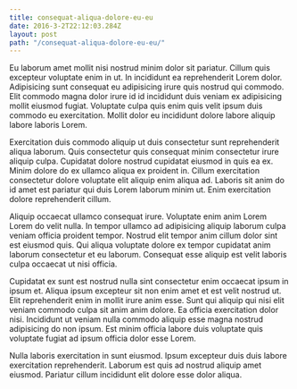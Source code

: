 ```yaml
---
title: consequat-aliqua-dolore-eu-eu
date: 2016-3-2T22:12:03.284Z
layout: post
path: "/consequat-aliqua-dolore-eu-eu/"
---
```


Eu laborum amet mollit nisi nostrud minim dolor sit pariatur. Cillum quis excepteur voluptate enim in ut. In incididunt ea reprehenderit Lorem dolor. Adipisicing sunt consequat eu adipisicing irure quis nostrud qui commodo. Elit commodo magna dolor irure id id incididunt duis veniam ex adipisicing mollit eiusmod fugiat. Voluptate culpa quis enim quis velit ipsum duis commodo eu exercitation. Mollit dolor eu incididunt dolore labore aliquip labore laboris Lorem.

Exercitation duis commodo aliquip ut duis consectetur sunt reprehenderit aliqua laborum. Quis consectetur quis consequat minim consectetur irure aliquip culpa. Cupidatat dolore nostrud cupidatat eiusmod in quis ea ex. Minim dolore do ex ullamco aliqua ex proident in. Cillum exercitation consectetur dolore voluptate elit aliquip enim aliqua ad. Laboris sit anim do id amet est pariatur qui duis Lorem laborum minim ut. Enim exercitation dolore reprehenderit cillum.

Aliquip occaecat ullamco consequat irure. Voluptate enim anim Lorem Lorem do velit nulla. In tempor ullamco ad adipisicing aliquip laborum culpa veniam officia proident tempor. Nostrud elit tempor anim cillum dolor sint est eiusmod quis. Qui aliqua voluptate dolore ex tempor cupidatat anim laborum consectetur et eu laborum. Consequat esse aliquip est velit laboris culpa occaecat ut nisi officia.

Cupidatat ex sunt est nostrud nulla sint consectetur enim occaecat ipsum in ipsum et. Aliqua ipsum excepteur sit non enim amet et est velit nostrud ut. Elit reprehenderit enim in mollit irure anim esse. Sunt qui aliquip qui nisi elit veniam commodo culpa sit anim anim dolore. Ea officia exercitation dolor nisi. Incididunt ut veniam nulla commodo aliquip esse magna nostrud adipisicing do non ipsum. Est minim officia labore duis voluptate quis voluptate fugiat ad ipsum officia dolor esse Lorem.

Nulla laboris exercitation in sunt eiusmod. Ipsum excepteur duis duis labore exercitation reprehenderit. Laborum est quis ad nostrud aliquip amet eiusmod. Pariatur cillum incididunt elit dolore esse dolor aliqua.